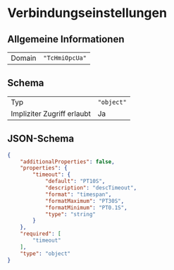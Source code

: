 # Verbindungseinstellungen

## Allgemeine Informationen

|  |  |
| - | - |
| Domain | `"TcHmiOpcUa"` |

## Schema

|  |  |
| - | - |
| Typ | `"object"` |
| Impliziter Zugriff erlaubt | Ja |

## JSON-Schema

```json
{
    "additionalProperties": false,
    "properties": {
        "timeout": {
            "default": "PT10S",
            "description": "descTimeout",
            "format": "timespan",
            "formatMaximum": "PT30S",
            "formatMinimum": "PT0.1S",
            "type": "string"
        }
    },
    "required": [
        "timeout"
    ],
    "type": "object"
}
```
